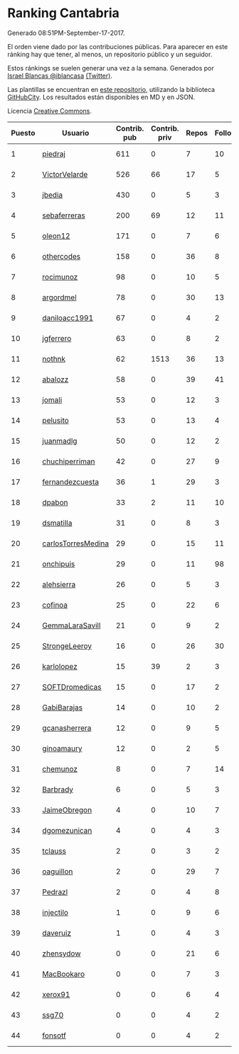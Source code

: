 # Ranking Cantabria

Generado 08:51PM-September-17-2017.

El orden viene dado por las contribuciones públicas. Para aparecer en este ránking hay que tener, al menos, un repositorio público y un seguidor.

Estos ránkings se suelen generar una vez a la semana. Generados por [Israel Blancas @iblancasa](https://github.com/iblancasa/) [(Twitter)](https://twitter.com/iblancasa).

Las plantillas se encuentran en [este repositorio](https://github.com/iblancasa/GH-Spanish-Ranking), utilizando la biblioteca [GitHubCity](https://github.com/iblancasa/GitHubCity). Los resultados están disponibles en MD y en JSON.

Licencia [Creative Commons](https://creativecommons.org/licenses/by/4.0/).

| Puesto   |  Usuario  | Contrib. pub | Contrib. priv |Repos| Followers | Desde |  Avatar  |
|----------|-----------|--------------|---------------|-----|-----------|-------|----------|
|1|[piedraj](https://github.com/piedraj)|611|0|7|10|2012-12-05|![piedraj](https://avatars0.githubusercontent.com/u/2972752)|
|2|[VictorVelarde](https://github.com/VictorVelarde)|526|66|17|5|2010-10-28|![VictorVelarde](https://avatars3.githubusercontent.com/u/458196)|
|3|[jbedia](https://github.com/jbedia)|430|0|5|3|2013-10-28|![jbedia](https://avatars0.githubusercontent.com/u/5796721)|
|4|[sebaferreras](https://github.com/sebaferreras)|200|69|12|11|2016-02-12|![sebaferreras](https://avatars0.githubusercontent.com/u/17194770)|
|5|[oleon12](https://github.com/oleon12)|171|0|7|6|2015-04-17|![oleon12](https://avatars3.githubusercontent.com/u/11987639)|
|6|[othercodes](https://github.com/othercodes)|158|0|36|8|2013-06-25|![othercodes](https://avatars0.githubusercontent.com/u/4815856)|
|7|[rocimunoz](https://github.com/rocimunoz)|98|0|10|5|2013-03-02|![rocimunoz](https://avatars0.githubusercontent.com/u/3746906)|
|8|[argordmel](https://github.com/argordmel)|78|0|30|13|2012-01-11|![argordmel](https://avatars3.githubusercontent.com/u/1320168)|
|9|[daniloacc1991](https://github.com/daniloacc1991)|67|0|4|2|2016-10-22|![daniloacc1991](https://avatars0.githubusercontent.com/u/22999279)|
|10|[jgferrero](https://github.com/jgferrero)|63|0|8|2|2015-03-12|![jgferrero](https://avatars2.githubusercontent.com/u/11438536)|
|11|[nothnk](https://github.com/nothnk)|62|1513|36|13|2009-09-05|![nothnk](https://avatars3.githubusercontent.com/u/123532)|
|12|[abalozz](https://github.com/abalozz)|58|0|39|41|2012-01-08|![abalozz](https://avatars2.githubusercontent.com/u/1312336)|
|13|[jomali](https://github.com/jomali)|53|0|12|3|2012-02-01|![jomali](https://avatars0.githubusercontent.com/u/1397370)|
|14|[pelusito](https://github.com/pelusito)|53|0|13|4|2016-04-22|![pelusito](https://avatars1.githubusercontent.com/u/18612896)|
|15|[juanmadlg](https://github.com/juanmadlg)|50|0|12|2|2011-11-04|![juanmadlg](https://avatars3.githubusercontent.com/u/1173469)|
|16|[chuchiperriman](https://github.com/chuchiperriman)|42|0|27|9|2008-11-25|![chuchiperriman](https://avatars1.githubusercontent.com/u/36635)|
|17|[fernandezcuesta](https://github.com/fernandezcuesta)|36|1|29|3|2014-04-16|![fernandezcuesta](https://avatars3.githubusercontent.com/u/7312236)|
|18|[dpabon](https://github.com/dpabon)|33|2|11|10|2015-06-24|![dpabon](https://avatars3.githubusercontent.com/u/13040959)|
|19|[dsmatilla](https://github.com/dsmatilla)|31|0|8|3|2011-02-14|![dsmatilla](https://avatars3.githubusercontent.com/u/618172)|
|20|[carlosTorresMedina](https://github.com/carlosTorresMedina)|29|0|15|11|2015-05-24|![carlosTorresMedina](https://avatars1.githubusercontent.com/u/12585344)|
|21|[onchipuis](https://github.com/onchipuis)|29|0|11|98|2016-09-09|![onchipuis](https://avatars2.githubusercontent.com/u/22107438)|
|22|[alehsierra](https://github.com/alehsierra)|26|0|5|3|2017-04-05|![alehsierra](https://avatars1.githubusercontent.com/u/26929522)|
|23|[cofinoa](https://github.com/cofinoa)|25|0|22|6|2013-07-26|![cofinoa](https://avatars2.githubusercontent.com/u/5098603)|
|24|[GemmaLaraSavill](https://github.com/GemmaLaraSavill)|21|0|9|2|2015-05-08|![GemmaLaraSavill](https://avatars0.githubusercontent.com/u/12323749)|
|25|[StrongeLeeroy](https://github.com/StrongeLeeroy)|16|0|26|30|2011-06-03|![StrongeLeeroy](https://avatars3.githubusercontent.com/u/828457)|
|26|[karlolopez](https://github.com/karlolopez)|15|39|2|3|2015-06-17|![karlolopez](https://avatars3.githubusercontent.com/u/12940686)|
|27|[SOFTDromedicas](https://github.com/SOFTDromedicas)|15|0|17|2|2016-08-19|![SOFTDromedicas](https://avatars1.githubusercontent.com/u/21133079)|
|28|[GabiBarajas](https://github.com/GabiBarajas)|14|0|10|2|2017-01-18|![GabiBarajas](https://avatars2.githubusercontent.com/u/25196739)|
|29|[gcanasherrera](https://github.com/gcanasherrera)|12|0|9|5|2015-07-08|![gcanasherrera](https://avatars3.githubusercontent.com/u/13239454)|
|30|[ginoamaury](https://github.com/ginoamaury)|12|0|2|5|2016-09-06|![ginoamaury](https://avatars3.githubusercontent.com/u/22031838)|
|31|[chemunoz](https://github.com/chemunoz)|8|0|7|14|2016-01-13|![chemunoz](https://avatars3.githubusercontent.com/u/16680009)|
|32|[Barbrady](https://github.com/Barbrady)|6|0|5|3|2014-01-18|![Barbrady](https://avatars2.githubusercontent.com/u/6436548)|
|33|[JaimeObregon](https://github.com/JaimeObregon)|4|0|10|7|2010-09-27|![JaimeObregon](https://avatars2.githubusercontent.com/u/417226)|
|34|[dgomezunican](https://github.com/dgomezunican)|4|0|4|3|2012-03-23|![dgomezunican](https://avatars3.githubusercontent.com/u/1568677)|
|35|[tclauss](https://github.com/tclauss)|2|0|3|2|2013-02-11|![tclauss](https://avatars0.githubusercontent.com/u/3531048)|
|36|[oaguillon](https://github.com/oaguillon)|2|0|29|7|2012-07-05|![oaguillon](https://avatars2.githubusercontent.com/u/1925152)|
|37|[Pedrazl](https://github.com/Pedrazl)|2|0|4|8|2014-12-04|![Pedrazl](https://avatars2.githubusercontent.com/u/10074431)|
|38|[injectilo](https://github.com/injectilo)|1|0|9|6|2014-09-01|![injectilo](https://avatars2.githubusercontent.com/u/8612274)|
|39|[daveruiz](https://github.com/daveruiz)|1|0|4|3|2012-08-16|![daveruiz](https://avatars1.githubusercontent.com/u/2165375)|
|40|[zhensydow](https://github.com/zhensydow)|0|0|21|6|2011-05-09|![zhensydow](https://avatars2.githubusercontent.com/u/777247)|
|41|[MacBookaro](https://github.com/MacBookaro)|0|0|7|3|2012-01-27|![MacBookaro](https://avatars3.githubusercontent.com/u/1383817)|
|42|[xerox91](https://github.com/xerox91)|0|0|6|4|2011-04-19|![xerox91](https://avatars3.githubusercontent.com/u/740021)|
|43|[ssg70](https://github.com/ssg70)|0|0|4|2|2015-11-04|![ssg70](https://avatars3.githubusercontent.com/u/15652669)|
|44|[fonsotf](https://github.com/fonsotf)|0|0|4|2|2015-11-03|![fonsotf](https://avatars2.githubusercontent.com/u/15630996)|
